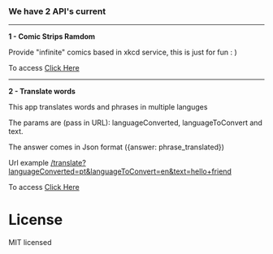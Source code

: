 ### We have 2 API's current

* * *

**1 - Comic Strips Ramdom**

Provide "infinite" comics based in xkcd service, this is just for fun : )

To access [Click Here](/comicStripsRamdom)

* * *

**2 - Translate words**

This app translates words and phrases in multiple languges

The params are (pass in URL): languageConverted, languageToConvert and text.

The answer comes in Json format ({answer: phrase_translated})

Url example [/translate?languageConverted=pt&languageToConvert=en&text=hello+friend](/translate?languageConverted=en&languageToConvert=es&text=hello%20friend)

To access [Click Here](/translate?languageConverted=en&languageToConvert=es&text=begin+here)

# License

MIT licensed
